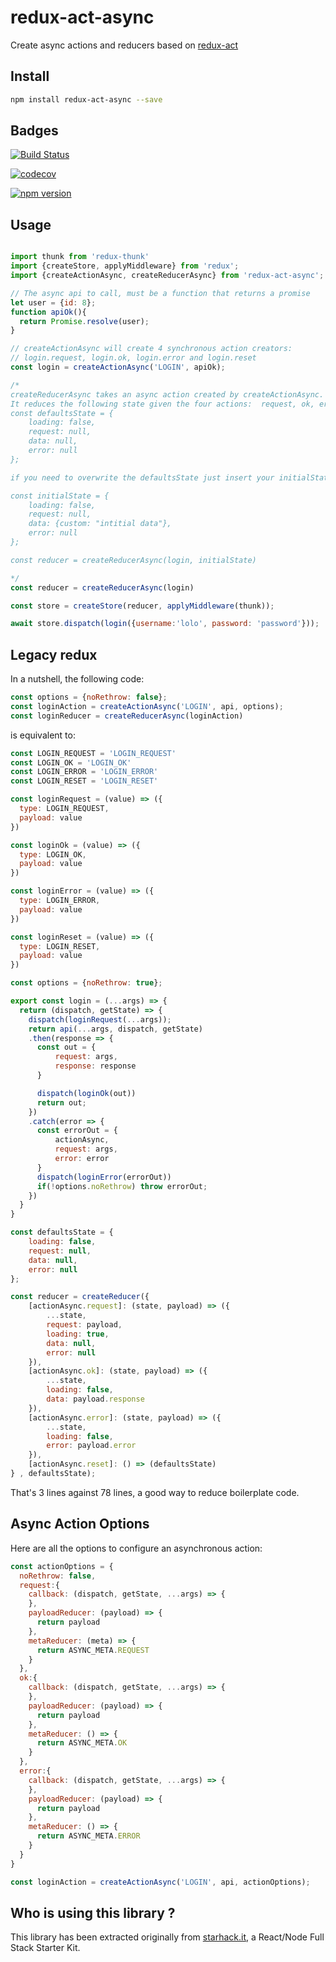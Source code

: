 # redux-act-async

Create async actions and reducers based on [redux-act](https://github.com/pauldijou/redux-act)

## Install

```bash
npm install redux-act-async --save
```

## Badges

[![Build Status](https://travis-ci.org/FredericHeem/redux-act-async.svg?branch=master)](https://travis-ci.org/FredericHeem/redux-act-async)

[![codecov](https://codecov.io/gh/FredericHeem/redux-act-async/branch/master/graph/badge.svg)](https://codecov.io/gh/FredericHeem/redux-act-async)

[![npm version](https://badge.fury.io/js/redux-act-async.svg)](https://badge.fury.io/js/redux-act-async)
## Usage

```js

import thunk from 'redux-thunk'
import {createStore, applyMiddleware} from 'redux';
import {createActionAsync, createReducerAsync} from 'redux-act-async';

// The async api to call, must be a function that returns a promise
let user = {id: 8};
function apiOk(){
  return Promise.resolve(user);
}

// createActionAsync will create 4 synchronous action creators:
// login.request, login.ok, login.error and login.reset
const login = createActionAsync('LOGIN', apiOk);

/*
createReducerAsync takes an async action created by createActionAsync.
It reduces the following state given the four actions:  request, ok, error and reset.
const defaultsState = {
    loading: false,
    request: null,
    data: null,
    error: null
};

if you need to overwrite the defaultsState just insert your initialState as a second paramenter in the createReducerAsync function. Just like that:

const initialState = {
    loading: false,
    request: null,
    data: {custom: "intitial data"},
    error: null
};

const reducer = createReducerAsync(login, initialState)

*/
const reducer = createReducerAsync(login)

const store = createStore(reducer, applyMiddleware(thunk));

await store.dispatch(login({username:'lolo', password: 'password'}));

```

## Legacy redux

In a nutshell, the following code:

```js
const options = {noRethrow: false};
const loginAction = createActionAsync('LOGIN', api, options);
const loginReducer = createReducerAsync(loginAction)
```

is equivalent to:

```js
const LOGIN_REQUEST = 'LOGIN_REQUEST'
const LOGIN_OK = 'LOGIN_OK'
const LOGIN_ERROR = 'LOGIN_ERROR'
const LOGIN_RESET = 'LOGIN_RESET'

const loginRequest = (value) => ({
  type: LOGIN_REQUEST,
  payload: value
})

const loginOk = (value) => ({
  type: LOGIN_OK,
  payload: value
})

const loginError = (value) => ({
  type: LOGIN_ERROR,
  payload: value
})

const loginReset = (value) => ({
  type: LOGIN_RESET,
  payload: value
})

const options = {noRethrow: true};

export const login = (...args) => {
  return (dispatch, getState) => {
    dispatch(loginRequest(...args));
    return api(...args, dispatch, getState)
    .then(response => {
      const out = {
          request: args,
          response: response
      }

      dispatch(loginOk(out))
      return out;
    })
    .catch(error => {
      const errorOut = {
          actionAsync,
          request: args,
          error: error
      }
      dispatch(loginError(errorOut))
      if(!options.noRethrow) throw errorOut;
    })
  }
}

const defaultsState = {
    loading: false,
    request: null,
    data: null,
    error: null
};

const reducer = createReducer({
    [actionAsync.request]: (state, payload) => ({
        ...state,
        request: payload,
        loading: true,
        data: null,
        error: null
    }),
    [actionAsync.ok]: (state, payload) => ({
        ...state,
        loading: false,
        data: payload.response
    }),
    [actionAsync.error]: (state, payload) => ({
        ...state,
        loading: false,
        error: payload.error
    }),
    [actionAsync.reset]: () => (defaultsState)
} , defaultsState);


```

That's 3 lines against 78 lines, a good way to reduce boilerplate code.

## Async Action Options

Here are all the options to configure an asynchronous action:

```javascript
const actionOptions = {
  noRethrow: false,
  request:{
    callback: (dispatch, getState, ...args) => {
    },
    payloadReducer: (payload) => {
      return payload
    },
    metaReducer: (meta) => {
      return ASYNC_META.REQUEST
    }
  },
  ok:{
    callback: (dispatch, getState, ...args) => {
    },
    payloadReducer: (payload) => {
      return payload
    },
    metaReducer: () => {
      return ASYNC_META.OK
    }
  },
  error:{
    callback: (dispatch, getState, ...args) => {
    },
    payloadReducer: (payload) => {
      return payload
    },
    metaReducer: () => {
      return ASYNC_META.ERROR
    }
  }
}

const loginAction = createActionAsync('LOGIN', api, actionOptions);

```
## Who is using this library ?

This library has been extracted originally from [starhack.it](https://github.com/FredericHeem/starhackit), a React/Node Full Stack Starter Kit.
